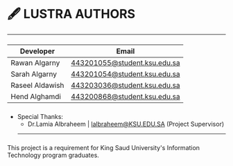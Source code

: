 # 🖋️ LUSTRA AUTHORS
---
###
| Developer           | Email                     |
|---------------------|---------------------------|
| Rawan Algarny       |443201055@student.ksu.edu.sa |
| Sarah Algarny       | 443201054@student.ksu.edu.sa |
| Raseel Aldawish     | 443203036@student.ksu.edu.sa |
| Hend Alghamdi       | 443200868@student.ksu.edu.sa |
###
- Special Thanks:
  - Dr.Lamia Albraheem | lalbraheem@KSU.EDU.SA
  (Project Supervisor)
  ---
###
This project is a requirement for King Saud University's Information Technology program graduates.
